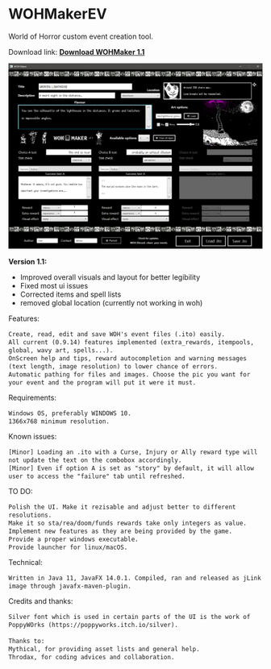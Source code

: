 # WOHMakerEV

World of Horror custom event creation tool.

Download link:  <b>[Download WOHMaker 1.1](WOHMaker1.1.zip?raw=true)</b>

![wohmakert](wohmaker.png)

**Version 1.1:**
- Improved overall visuals and layout for better legibility
- Fixed most ui issues
- Corrected items and spell lists
- removed global location (currently not working in woh)


Features:

    Create, read, edit and save WOH's event files (.ito) easily.
    All current (0.9.14) features implemented (extra_rewards, itempools, global, wavy art, spells...).
    OnScreen help and tips, reward autocompletion and warning messages (text length, image resolution) to lower chance of errors.
    Automatic pathing for files and images. Choose the pic you want for your event and the program will put it were it must.

Requirements:

    Windows OS, preferably WINDOWS 10.
    1366x768 minimum resolution.

Known issues:
    
    [Minor] Loading an .ito with a Curse, Injury or Ally reward type will not update the text on the combobox accordingly. 
    [Minor] Even if option A is set as "story" by default, it will allow user to access the "failure" tab until refreshed.
  
TO DO:
    
    Polish the UI. Make it rezisable and adjust better to different resolutions.
    Make it so sta/rea/doom/funds rewards take only integers as value.
    Implement new features as they are being provided by the game.
    Provide a proper windows executable.
    Provide launcher for linux/macOS.

Technical:
    
    Written in Java 11, JavaFX 14.0.1. Compiled, ran and released as jLink image through javafx-maven-plugin.

Credits and thanks:

    Silver font which is used in certain parts of the UI is the work of PoppyWOrks (https://poppyworks.itch.io/silver).

    Thanks to: 
    Mythical, for providing asset lists and general help.
    Throdax, for coding advices and collaboration.
